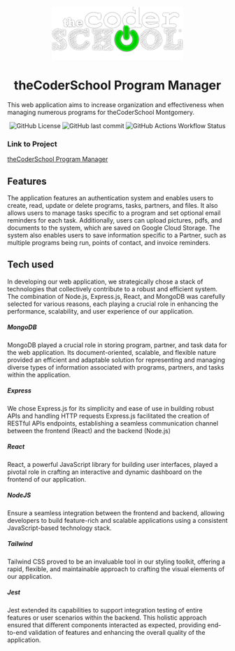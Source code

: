 <p align="center">
    <img src="/client/src/assets/logo.png" alt="theCoderschool logo">
</p>


<h1 align="center">theCoderSchool Program Manager</h1>

This web application aims to increase organization and effectiveness when managing numerous programs for theCoderSchool Montgomery. 
<p align="center">
<img alt="GitHub License" src="https://img.shields.io/github/license/jaredsina/Camp-Organizer">
<img alt="GitHub last commit" src="https://img.shields.io/github/last-commit/jaredsina/Camp-Organizer">
<img alt="GitHub Actions Workflow Status" src="https://img.shields.io/github/actions/workflow/status/jaredsina/Camp-Organizer/workflow">
</p>

### Link to Project
<a href="https://camp-organizer-front-end.onrender.com/login">
theCoderSchool Program Manager
</a>



## Features

The application features an authentication system and enables users to create, read, update or delete programs, tasks, partners, and files. It also allows users to manage tasks specific to a program and set optional email reminders for each task. Additionally, users can upload pictures, pdfs, and documents to the system, which are saved on Google Cloud Storage. The system also enables users to save information specific to a Partner, such as multiple programs being run, points of contact, and invoice reminders. 

## Tech used

In developing our web application, we strategically chose a stack of technologies that collectively contribute to a robust and efficient system. The combination of Node.js, Express.js, React, and MongoDB was carefully selected for various reasons, each playing a crucial role in enhancing the performance, scalability, and user experience of our application.

##### MongoDB

MongoDB played a crucial role in storing program, partner, and task data for the web application. Its document-oriented, scalable, and flexible nature provided an efficient and adaptable solution for representing and managing diverse types of information associated with programs, partners, and tasks within the application.

##### Express

We chose Express.js for its simplicity and ease of use in building robust APIs and handling HTTP requests Express.js facilitated the creation of RESTful APIs endpoints, establishing a seamless communication channel between the frontend (React) and the backend (Node.js)

##### React

React, a powerful JavaScript library for building user interfaces, played a pivotal role in crafting an interactive and dynamic dashboard on the frontend of our application.

##### NodeJS

Ensure a seamless integration between the frontend and backend, allowing developers to build feature-rich and scalable applications using a consistent JavaScript-based technology stack.

##### Tailwind

Tailwind CSS proved to be an invaluable tool in our styling toolkit, offering a rapid, flexible, and maintainable approach to crafting the visual elements of our application.

##### Jest 

Jest extended its capabilities to support integration testing of entire features or user scenarios within the backend. This holistic approach ensured that different components interacted as expected, providing end-to-end validation of features and enhancing the overall quality of the application.


